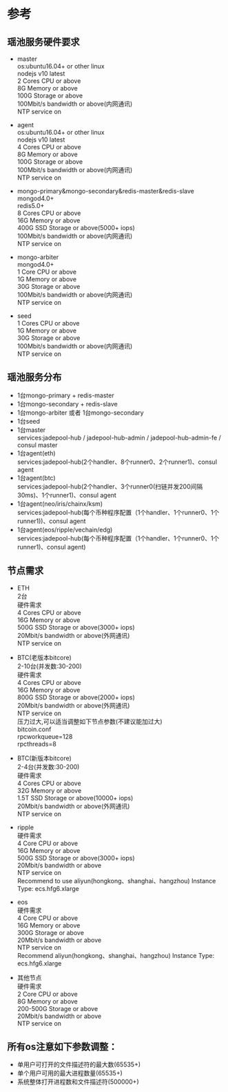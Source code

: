 # 参考

## 瑶池服务硬件要求

- master  
  os:ubuntu16.04+ or other linux  
  nodejs v10 latest  
  2 Cores CPU or above  
  8G Memory or above  
  100G Storage or above  
  100Mbit/s bandwidth or above(内网通讯)  
  NTP service on  

- agent    
  os:ubuntu16.04+ or other linux    
  nodejs v10 latest  
  4 Cores CPU or above  
  8G Memory or above  
  100G Storage or above  
  100Mbit/s bandwidth or above(内网通讯)  
  NTP service on  

- mongo-primary&mongo-secondary&redis-master&redis-slave   
  mongod4.0+  
  redis5.0+  
  8 Cores CPU or above  
  16G Memory or above  
  400G SSD Storage or above(5000+ iops)  
  100Mbit/s bandwidth or above(内网通讯)  
  NTP service on  

- mongo-arbiter    
  mongod4.0+  
  1 Core CPU or above  
  1G Memory or above  
  30G Storage or above  
  100Mbit/s bandwidth or above(内网通讯)  
  NTP service on  

- seed    
  1 Cores CPU or above  
  1G Memory or above  
  30G Storage or above  
  100Mbit/s bandwidth or above(内网通讯)  
  NTP service on  

## 瑶池服务分布

- 1台mongo-primary +  redis-master
- 1台mongo-secondary +  redis-slave
- 1台mongo-arbiter 或者 1台mongo-secondary
- 1台seed
- 1台master  
  services:jadepool-hub /  jadepool-hub-admin / jadepool-hub-admin-fe / consul master
- 1台agent(eth)  
  services:jadepool-hub(2个handler、8个runner0、2个runner1)、consul agent
- 1台agent(btc)  
  services:jadepool-hub(2个handler、3个runner0(扫链并发200间隔30ms)、1个runner1)、consul agent
- 1台agent(neo/iris/chainx/ksm)  
  services:jadepool-hub(每个币种程序配置（1个handler、1个runner0、1个runner1))、consul agent
- 1台agent(eos/ripple/vechain/edg)  
  services:jadepool-hub(每个币种程序配置（1个handler、1个runner0、1个runner1)、consul agent)

## 节点需求
- ETH  
  2台  
  硬件需求  
  4 Cores CPU or above  
  16G Memory or above  
  500G SSD Storage or above(3000+ iops)  
  20Mbit/s bandwidth or above(外网通讯)  
  NTP service on  

- BTC(老版本bitcore)  
  2-10台(并发数:30-200)  
  硬件需求  
  4 Cores CPU or above  
  16G Memory or above  
  800G SSD Storage or above(2000+ iops)  
  20Mbit/s bandwidth or above(外网通讯)  
  NTP service on  
  压力过大,可以适当调整如下节点参数(不建议能加过大)  
  bitcoin.conf  
  rpcworkqueue=128  
  rpcthreads=8     
- BTC(新版本bitcore)     
  2-4台(并发数:30-200)  
  硬件需求  
  4 Cores CPU or above  
  32G Memory or above  
  1.5T SSD Storage or above(10000+ iops)  
  20Mbit/s bandwidth or above(外网通讯)  
  NTP service on  

- ripple  
  硬件需求  
  4 Core CPU or above  
  16G Memory or above  
  500G SSD Storage or above(3000+ iops)  
  20Mbit/s bandwidth or above  
  NTP service on  
  Recommend to use aliyun(hongkong、shanghai、hangzhou) Instance Type: ecs.hfg6.xlarge   
  
- eos  
  硬件需求  
  4 Core CPU or above  
  16G Memory or above  
  300G Storage or above  
  20Mbit/s bandwidth or above  
  NTP service on  
  Recommend aliyun(hongkong、shanghai、hangzhou) Instance Type: ecs.hfg6.xlarge  

- 其他节点   
  硬件需求    
  2 Core CPU or above    
  8G Memory or above   
  200-500G Storage or above    
  20Mbit/s bandwidth or above    
  NTP service on  
   

## 所有os注意如下参数调整：  
- 单用户可打开的文件描述符的最大数(65535+)  
- 单个用户可用的最大进程数量(65535+)  
- 系统整体打开进程数和文件描述符(500000+)
